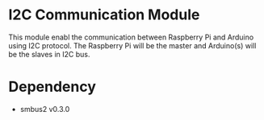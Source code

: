 # I2C Communication Module
This module enabl the communication between Raspberry Pi and Arduino using I2C protocol. The Raspberry Pi will be the master and Arduino(s) will be the slaves in I2C bus. 

# Dependency
- smbus2 v0.3.0 
